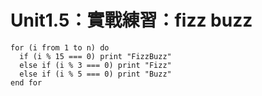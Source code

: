 # Unit1.5：實戰練習：fizz buzz

```
for (i from 1 to n) do
  if (i % 15 === 0) print "FizzBuzz"
  else if (i % 3 === 0) print "Fizz"
  else if (i % 5 === 0) print "Buzz"
end for
```